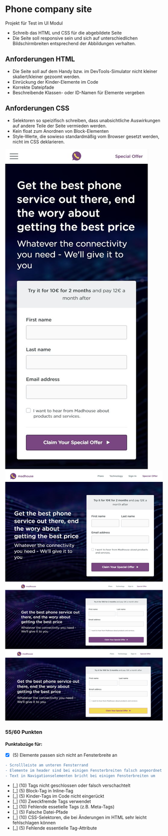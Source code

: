 # Phone company site
Projekt für Test im UI Modul

- Schreib das HTML und CSS für die abgebildete Seite
- Die Seite soll responsive sein und sich auf unterschiedlichen Bildschirmbreiten entsprechend der Abbildungen verhalten.

## Anforderungen HTML
- Die Seite soll auf dem Handy bzw. im DevTools-Simulator nicht kleiner skaliert/kleiner gezoomt werden.
- Einrückung der Kinder-Elemente im Code
- Korrekte Dateipfade
- Beschreibende Klassen- oder ID-Namen für Elemente vergeben
## Anforderungen CSS
- Selektoren so speizifisch schreiben, dass unabsichtliche Auswirkungen auf andere Teile der Seite vermieden werden.
- Kein float zum Anordnen von Block-Elementen
- Style-Werte, die sowieso standardmäßig vom Browser gesetzt werden, nicht im CSS deklarieren.

![](drafts/mobile.JPG)
![](drafts/tablet.JPG)
![](drafts/desktop.JPG)
![](drafts/desktop-button-hover.JPG)

###   55/60 Punkten
#### Punktabzüge für:
- [x] (5) Elemente passen sich nicht an Fensterbreite an
```diff
- Scrollleiste am unteren Fensterrand
- Elemente im header sind bei einigen Fensterbreiten falsch angeordnet
- Text in Navigationselementen bricht bei einigen Fensterbreiten um
```
- [_] (10) Tags nicht geschlossen oder falsch verschachtelt
- [_] (5) Block-Tag in Inline-Tag
- [_] (5) Kinder-Tags im Code nicht eingerückt
- [_] (10) Zweckfremde Tags verwendet
- [_] (10) Fehlende essetielle Tags (z.B. Meta-Tags)
- [_] (5) Falsche Datei-Pfade
- [_] (10) CSS-Selektoren, die bei Änderungen im HTML sehr leicht fehlschlagen können
- [_] (5) Fehlende essentielle Tag-Attribute
